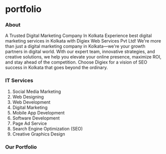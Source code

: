 # portfolio

### About 
A Trusted Digital Marketing Company In Kolkata
Experience best digital marketing services in Kolkata with Digiex Web Services Pvt Ltd! We're more than just a digital marketing company in Kolkata—we're your growth partners in digital world. With our expert team, innovative strategies, and creative solutions, we help you elevate your online presence, maximize ROI, and stay ahead of the competition. Choose Digiex for a vision of SEO success in Kolkata that goes beyond the ordinary.

### IT Services
1. Social Media Marketing
2. Web Designing
3. Web Development
4. Digital Marketing
5. Mobile App Development
6. Software Development
7. Page Ad Service
8. Search Engine Optimization (SEO)
9. Creative Graphics Design

### Our Portfolio
